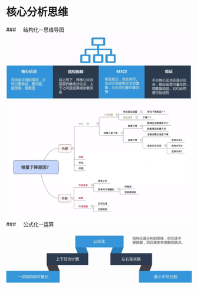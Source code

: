 # 核心分析思维
###&nbsp;&nbsp;&nbsp;&nbsp;&nbsp;结构化--思维导图
![](/assets/630C5D21E3C4075C450F6AE254B6535B.png)
![](/assets/E5651B3B7162B02C6623FBCF5A6678C6.png)
###&nbsp;&nbsp;&nbsp;&nbsp;&nbsp;公式化--运算
![](/assets/09AC4D63E9B098DFA33959CD71122353.png)

